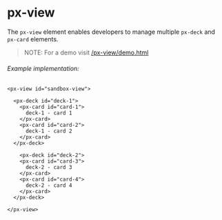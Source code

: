 # px-view
The `px-view` element enables developers to manage multiple `px-deck` and `px-card` elements.

> NOTE: For a demo visit [/px-view/demo.html](/px-view/demo.html)



###### Example implementation:

```
<px-view id="sandbox-view">

  <px-deck id="deck-1">
    <px-card id="card-1">
      deck-1 - card 1
    </px-card>
    <px-card id="card-2">
      deck-1 - card 2
    </px-card>
  </px-deck>

	<px-deck id="deck-2">
    <px-card id="card-3">
      deck-2 - card 3
    </px-card>
    <px-card id="card-4">
      deck-2 - card 4
    </px-card>
  </px-deck>

</px-view>
```
